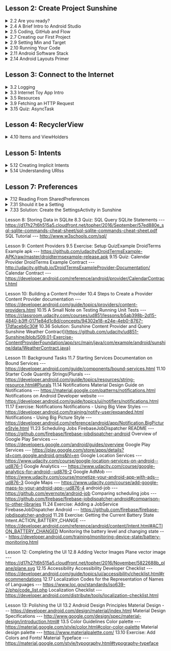 ## Lesson 2: Create Project Sunshine

<details>
<summary>2.2 Are you ready?</summary>

* GitHub --- https://github.com/
* Android Development for Beginners --- https://www.udacity.com/course/android-development-for-beginners--ud837
* User Input --- https://www.udacity.com/course/android-basics-user-input--ud836
* Multi-Screen Apps --- https://www.udacity.com/course/android-basics-multi-screen-apps--ud839
* Networking --- https://www.udacity.com/course/android-basics-networking--ud843
* Data Storage --- https://www.udacity.com/course/android-basics-data-storage--ud845
* Android Basics Nanodegree Program --- https://www.udacity.com/course/android-basics-nanodegree-by-google--nd803
* Java Programming Basics --- https://www.udacity.com/course/java-programming-basics--ud282
* Git and Github --- https://www.udacity.com/course/how-to-use-git-and-github--ud775
* Android Development for Beginners - Lesson 1 --- https://www.udacity.com/course/android-development-for-beginners--ud837

</details>		
<details>
<summary>2.4 A Brief Intro to Android Studio</summary>

* Full feature list for Android Studio --- https://developer.android.com/studio/features.html
* Android Studio Installation Mini Course --- https://classroom.udacity.com/courses/ud808/lessons/4216368924/concepts/43072785890923#

</details>
<details>
<summary>2.5 Coding, GitHub and Flow</summary>

* Sunshine Code Repository --- https://github.com/udacity/ud851-Sunshine
* Sunshine Code Repository ZIP Download --- https://github.com/udacity/ud851-Sunshine/archive/student.zip
* Sunshine Code Repository Issues --- https://github.com/udacity/ud851-Sunshine/issues
* Toy App Repository --- https://github.com/udacity/ud851-Exercises
* Toy App Repository ZIP Download --- https://github.com/udacity/ud851-Exercises/archive/student.zip
* Toy app Repository Issue --- https://github.com/udacity/ud851-Exercises/issues

</details>
<details>
<summary>2.7 Creating our First Project</summary>

* Manifest --- http://developer.android.com/guide/topics/manifest/manifest-element.html

</details>
<details>
<summary>2.9 Setting Min and Target</summary>

* Android Developer site --- https://developer.android.com/about/dashboards/index.html#Platform

</details>
<details>
<summary>2.10 Running Your Code</summary>

* Guide to troubleshooting HAXM --- https://software.intel.com/en-us/blogs/2014/03/14/troubleshooting-intel-haxm
* Run Apps on an Emulator --- https://developer.android.com/studio/run/emulator.html
* Run Apps on a Hardware Device --- https://developer.android.com/studio/run/device.html

</details>
<details>
<summary>2.11 Android Software Stack</summary>

* Configure Your Build --- https://developer.android.com/studio/build/index.html#buildCmd
* Udacity Gradle course --- https://classroom.udacity.com/courses/ud867/lessons/3968239469/concepts/42836685960923
* ADB - Android Debug Bridge --- https://developer.android.com/studio/command-line/adb.html

</details>
<details>
<summary>2.14 Android Layouts Primer</summary>

* Android Basics class on Android Layouts --- https://www.udacity.com/course/android-development-for-beginners--ud837
* TextView --- https://developer.android.com/reference/android/widget/TextView.html
* EditText --- https://developer.android.com/reference/android/widget/EditText.html
* ImageView --- https://developer.android.com/reference/android/widget/ImageView.html
* Button --- https://developer.android.com/reference/android/widget/Button.html
* Chronometer --- https://developer.android.com/reference/android/widget/Chronometer.html
* android.widget package --- https://developer.android.com/reference/android/widget/package-summary.html
* ViewGroup --- https://developer.android.com/reference/android/view/ViewGroup.html
* LinearLayout --- https://developer.android.com/reference/android/widget/LinearLayout.html
* RelativeLayout --- https://developer.android.com/reference/android/widget/RelativeLayout.html
* FrameLayout --- https://developer.android.com/reference/android/widget/FrameLayout.html
* ScrollView --- https://developer.android.com/reference/android/widget/ScrollView.html
* ConstraintLayout --- https://developer.android.com/reference/android/support/constraint/ConstraintLayout.html
* Padding and Margin --- https://classroom.udacity.com/courses/ud837/lessons/4330701752/concepts/42402386170923#
* Accessing resources --- https://developer.android.com/guide/topics/resources/accessing-resources.html
* Android for Beginners --- https://www.udacity.com/course/android-development-for-beginners--ud837
* ConstraintLayout codelab --- https://codelabs.developers.google.com/codelabs/constraint-layout
	
</details>

## Lesson 3: Connect to the Internet

<details>
<summary>3.2 Logging</summary>
	
* Documentation for Logging --- https://developer.android.com/reference/android/util/Log.html

</details>
<details>
<summary>3.3 Internet Toy App Intro</summary>
	
* Concept where we introduced the code flow --- https://classroom.udacity.com/courses/ud851/lessons/93affc67-3f0b-4f9b-b3a4-a7a26f241a86/concepts/115d08bb-f114-46fa-b693-5c6ce1445c07
* Repositories containing the word android --- https://api.github.com/search/repositories?q=android&sort=stars

</details>
<details>
<summary>3.5 Resources</summary>

* Providing resources --- https://developer.android.com/guide/topics/resources/providing-resources.html
* Assets folder --- https://developer.android.com/reference/android/content/res/AssetManager.html
* Android Layouts Primer --- https://classroom.udacity.com/courses/ud851/lessons/93affc67-3f0b-4f9b-b3a4-a7a26f241a86/concepts/cdbfd437-de24-4903-8f01-37c29427cb38
* String resources --- https://developer.android.com/guide/topics/resources/string-resource.html

</details>
<details>
<summary>3.9 Fetching an HTTP Request</summary>

* Convert an InputStream to String --- http://stackoverflow.com/questions/309424/read-convert-an-inputstream-to-a-string
* OkHttp --- http://square.github.io/okhttp/
* 3.10 Permissions
* Permissions --- https://developer.android.com/guide/topics/security/permissions.html

</details>
<details>
<summary>3.15 Quiz: AsyncTask</summary>

* AsyncTask --- https://developer.android.com/reference/android/os/AsyncTask.html

</details>

## Lesson 4: RecyclerView
<details>
<summary>4.10 Items and ViewHolders</summary>
	
* Screen Support --- https://developer.android.com/guide/practices/screens_support.html

</details>

## Lesson 5: Intents

<details>
<summary>5.12 Creating Implicit Intents</summary>

* Intents common --- https://developer.android.com/guide/components/intents-common.html
		
</details>
<details>
<summary>5.14 Understanding URIss</summary>

* Android Nanodegree Trailer --- https://vimeo.com/156006196#t=10s

</details>

## Lesson 7: Preferences

<details>
<summary>7.12 Reading From SharedPreferences</summary>
* PreferenceManager --- https://developer.android.com/reference/android/preference/PreferenceManager.html
</details>
<details>
<summary>7.31 Should it be a Setting</summary>
	
* Settings Pattern --- https://material.google.com/patterns/settings.html
		
</details>
<details>
<summary>7.33 Solution: Create the SettingsActivity in Sunshine</summary>
	
* Providing Up Navigation --- https://developer.android.com/training/implementing-navigation/ancestral.html
		
</details>
	
	
Lesson 8: Storing Data in SQLite
	8.3 Quiz: SQL Query
		SQLite Statements --- https://d17h27t6h515a5.cloudfront.net/topher/2016/September/57ed880e_sql-sqlite-commands-cheat-sheet/sql-sqlite-commands-cheat-sheet.pdf
		SQL Tutorial --- http://www.w3schools.com/sql/

Lesson 9: Content Providers
	9.5 Exercise: Setup QuizExample
		DroidTerms Example apk --- https://github.com/udacity/DroidTermsExample-APK/raw/master/droidtermsexample-release.apk
	9.15 Quiz: Calendar Provider
		DroidTerms Example Contract --- http://udacity.github.io/DroidTermsExampleProvider-Documentation/
		Calendar Contract --- https://developer.android.com/reference/android/provider/CalendarContract.html

Lesson 10: Building a Content Provider
	10.4 Steps to Create a Provider
		Content Provider documentation --- https://developer.android.com/guide/topics/providers/content-providers.html
	10.15 A Small Note on Testing
		Running Unit Tests --- https://classroom.udacity.com/courses/ud851/lessons/b5ab398b-2d15-4840-b3ff-0171e84d1c8d/concepts/94302e18-e24e-4eb0-8767-17dfaceb6c30#
	10.36 Solution: Sunshine Content Provider and Query
		Sunshine Weather Contract]{https://github.com/udacity/ud851-Sunshine/blob/S09.01-Exercise-ContentProviderFoundation/app/src/main/java/com/example/android/sunshine/data/WeatherContract.java}

Lesson 11: Background Tasks
	11.7 Starting Services
		Documentation on Bound Services --- https://developer.android.com/guide/components/bound-services.html
	11.10 Starter Code
		Quantity Strings(Plurals --- https://developer.android.com/guide/topics/resources/string-resource.html#Plurals
	11.14 Notifications
		Material Design Guide on Notifications --- https://material.google.com/patterns/notifications.html
		Notifications on Android Developer website --- https://developer.android.com/guide/topics/ui/notifiers/notifications.html
	11.17 Exercise: Notifications
		Notifications - Using Big View Styles --- https://developer.android.com/training/notify-user/expanded.html
		Notifications - Using Big Picture Style --- https://developer.android.com/reference/android/app/Notification.BigPictureStyle.html
	11.23 Scheduling Jobs
		FirebaseJobDispatcher README --- https://github.com/firebase/firebase-jobdispatcher-android
		Overview of Google Play Services --- https://developers.google.com/android/guides/overview
		Google Play Services --- https://play.google.com/store/apps/details?id=com.google.android.gms&hl=en
		Google Location Services --- https://www.udacity.com/course/google-location-services-on-android--ud876-1
		Google Analytics --- https://www.udacity.com/course/google-analytics-for-android--ud876-2
		Google AdMob --- https://www.udacity.com/course/monetize-your-android-app-with-ads--ud876-3
		Google Maps --- https://www.udacity.com/course/add-google-maps-to-your-android-app--ud876-4
		android-job --- https://github.com/evernote/android-job
		Comparing scheduling jobs --- https://github.com/firebase/firebase-jobdispatcher-android#comparison-to-other-libraries
	11.24 Exercise: Adding a JobService
		FirebaseJobDispatcher Android --- https://github.com/firebase/firebase-jobdispatcher-android
	11.28 Exercise: Getting the Current Battery State
		Intent.ACTION_BATTERY_CHANGE --- https://developer.android.com/reference/android/content/Intent.html#ACTION_BATTERY_CHANGED
		Monitoring the battery level and changing state --- https://developer.android.com/training/monitoring-device-state/battery-monitoring.html

Lesson 12: Completing the UI
	12.8 Adding Vector Images
		Plane vector image --- https://d17h27t6h515a5.cloudfront.net/topher/2016/November/5822688b_plane/plane.svg
	12.15 Accessibility
		Accessibility Developer Checklist --- https://developer.android.com/guide/topics/ui/accessibility/checklist.html#recommendations
	12.17 Localization
		Codes for the Representation of Names of Languages --- https://www.loc.gov/standards/iso639-2/php/code_list.php
		Localization Checklist --- https://developer.android.com/distribute/tools/localization-checklist.html

Lesson 13: Polishing the UI
	13.2 Android Design Principles
		Material Design --- https://developer.android.com/design/material/index.html
		Material Design Specifications --- http://www.google.com/design/spec/material-design/introduction.html#
	13.5 Color Guidelines
		Color palette --- https://material.google.com/style/color.html#color-color-palette
		Material design palette --- https://www.materialpalette.com/
	13.10 Exercise: Add Colors and Fonts!
		Material Typeface --- https://material.google.com/style/typography.html#typography-typeface

